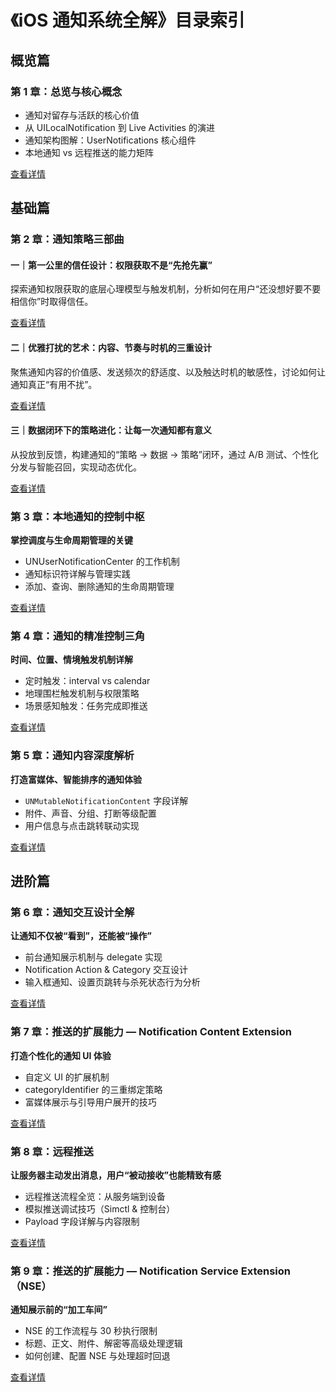 # 《iOS 通知系统全解》目录索引

## 概览篇

### 第 1 章：总览与核心概念

- 通知对留存与活跃的核心价值
- 从 UILocalNotification 到 Live Activities 的演进
- 通知架构图解：UserNotifications 核心组件
- 本地通知 vs 远程推送的能力矩阵

[查看详情](1.iOS总览与核心概念.md)

## 基础篇

### 第 2 章：通知策略三部曲 

####  一｜第一公里的信任设计：权限获取不是“先抢先赢”

探索通知权限获取的底层心理模型与触发机制，分析如何在用户“还没想好要不要相信你”时取得信任。

[查看详情](2.通知策略三部曲(上).md)

#### 二｜优雅打扰的艺术：内容、节奏与时机的三重设计

聚焦通知内容的价值感、发送频次的舒适度、以及触达时机的敏感性，讨论如何让通知真正“有用不扰”。

[查看详情](2.通知策略三部曲(中).md)

#### 三｜数据闭环下的策略进化：让每一次通知都有意义

从投放到反馈，构建通知的“策略 → 数据 → 策略”闭环，通过 A/B 测试、个性化分发与智能召回，实现动态优化。

[查看详情](2.通知策略三部曲(下).md)



### 第 3 章：本地通知的控制中枢

**掌控调度与生命周期管理的关键**

- UNUserNotificationCenter 的工作机制
- 通知标识符详解与管理实践
- 添加、查询、删除通知的生命周期管理

[查看详情](3.本地通知的控制中枢.md)

### 第 4 章：通知的精准控制三角

**时间、位置、情境触发机制详解**

- 定时触发：interval vs calendar
- 地理围栏触发机制与权限策略
- 场景感知触发：任务完成即推送

[查看详情](4.本地通知的精准控制三角.md)

### 第 5 章：通知内容深度解析

**打造富媒体、智能排序的通知体验**

- `UNMutableNotificationContent` 字段详解
- 附件、声音、分组、打断等级配置
- 用户信息与点击跳转联动实现

[查看详情](5.打造丰富的通知内容体验.md)

## 进阶篇

### 第 6 章：通知交互设计全解

**让通知不仅被“看到”，还能被“操作”**

- 前台通知展示机制与 delegate 实现
- Notification Action & Category 交互设计
- 输入框通知、设置页跳转与杀死状态行为分析

[查看详情](6.通知交互设计.md)

### 第 7 章：推送的扩展能力 — Notification Content Extension

**打造个性化的通知 UI 体验**

- 自定义 UI 的扩展机制
- categoryIdentifier 的三重绑定策略
- 富媒体展示与引导用户展开的技巧

[查看详情](7.推送的扩展能力第一篇.md)

### 第 8 章：远程推送 

**让服务器主动发出消息，用户“被动接收”也能精致有感**

- 远程推送流程全览：从服务端到设备
- 模拟推送调试技巧（Simctl & 控制台）
- Payload 字段详解与内容限制

[查看详情](8.远程推送详解.md)

### 第 9 章：推送的扩展能力 — Notification Service Extension（NSE）

**通知展示前的“加工车间”**

- NSE 的工作流程与 30 秒执行限制
- 标题、正文、附件、解密等高级处理逻辑
- 如何创建、配置 NSE 与处理超时回退

[查看详情](9.推送的扩展能力第二篇.md)
